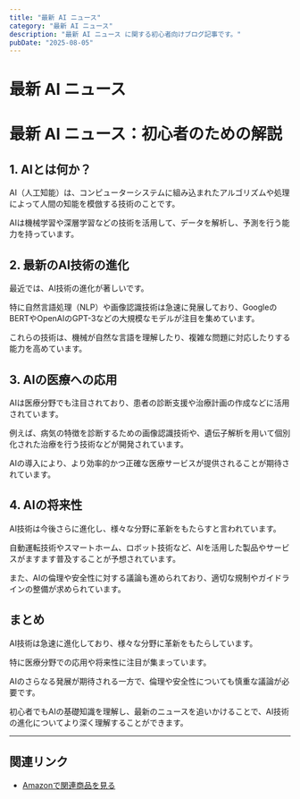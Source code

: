 ```yaml
---
title: "最新 AI ニュース"
category: "最新 AI ニュース"
description: "最新 AI ニュース に関する初心者向けブログ記事です。"
pubDate: "2025-08-05"
---
```


# 最新 AI ニュース

<h1>最新 AI ニュース：初心者のための解説</h1>

<h2>1. AIとは何か？</h2>
AI（人工知能）は、コンピューターシステムに組み込まれたアルゴリズムや処理によって人間の知能を模倣する技術のことです。

AIは機械学習や深層学習などの技術を活用して、データを解析し、予測を行う能力を持っています。



<h2>2. 最新のAI技術の進化</h2>
最近では、AI技術の進化が著しいです。

特に自然言語処理（NLP）や画像認識技術は急速に発展しており、GoogleのBERTやOpenAIのGPT-3などの大規模なモデルが注目を集めています。

これらの技術は、機械が自然な言語を理解したり、複雑な問題に対応したりする能力を高めています。



<h2>3. AIの医療への応用</h2>
AIは医療分野でも注目されており、患者の診断支援や治療計画の作成などに活用されています。

例えば、病気の特徴を診断するための画像認識技術や、遺伝子解析を用いて個別化された治療を行う技術などが開発されています。

AIの導入により、より効率的かつ正確な医療サービスが提供されることが期待されています。



<h2>4. AIの将来性</h2>
AI技術は今後さらに進化し、様々な分野に革新をもたらすと言われています。

自動運転技術やスマートホーム、ロボット技術など、AIを活用した製品やサービスがますます普及することが予想されています。

また、AIの倫理や安全性に対する議論も進められており、適切な規制やガイドラインの整備が求められています。



<h2>まとめ</h2>
AI技術は急速に進化しており、様々な分野に革新をもたらしています。

特に医療分野での応用や将来性に注目が集まっています。

AIのさらなる発展が期待される一方で、倫理や安全性についても慎重な議論が必要です。

初心者でもAIの基礎知識を理解し、最新のニュースを追いかけることで、AI技術の進化についてより深く理解することができます。



---

## 関連リンク

- [Amazonで関連商品を見る](https://www.amazon.co.jp/s?k=%E6%9C%80%E6%96%B0+AI+%E3%83%8B%E3%83%A5%E3%83%BC%E3%82%B9&tag=autowritehubai-22)
